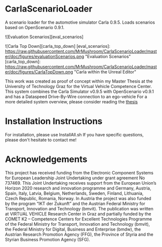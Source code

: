 
# CarlaScenarioLoader
A scenario loader for the automotive simulator Carla 0.9.5. Loads scenarios based on OpenScenario 0.9.1.

![Evaluation Scenarios][eval_scenarios]

![Carla Top Down][carla_top_down]
[eval_scenarios]: https://raw.githubusercontent.com/MrMushroom/CarlaScenarioLoader/master/doc/figures/evaluationScenarios.png "Evaluation Scenarios"
[carla_top_down]: https://raw.githubusercontent.com/MrMushroom/CarlaScenarioLoader/master/doc/figures/CarlaTopDown.png "Carla within the Unreal Editor"

This work was created as proof of concept within my Master Thesis at the University of Technology Graz for the Virtual Vehicle Competence Center.
This system combines the Carla Simulator v0.9.5 with OpenScenario v0.9.1 and has a Dataspeed Drive-By-Wire connection to an ego-vehicle
For a more detailed system overview, please consider reading the [thesis](https://github.com/MrMushroom/CarlaScenarioLoader/blob/master/oneside_final.pdf "Development of a Scenario Simulation Platform to Support Autonomous Driving Verification")

# Installation Instructions
For installation, please use InstallAll.sh
If you have specific questions, please don't hesitate to contact me!

# Acknowledgements
This project has received funding from the Electronic Component Systems for European Leadership Joint
Undertaking under grant agreement No 737469. This Joint Undertaking receives support from the European
Union’s Horizon 2020 research and innovation programme and Germany, Austria, Spain, Italy, Latvia, Belgium,
Netherlands, Sweden, Finland, Lithuania, Czech Republic, Romania, Norway. In Austria the project was also funded by the program “IKT der Zukunft” and the Austrian Federal Ministry for Transport, Innovation and Technology (bmvit). The publication was written at VIRTUAL VEHICLE Research Center in Graz and partially funded by the COMET K2 – Competence Centers for Excellent Technologies Programme of the Federal Ministry for Transport, Innovation and Technology (bmvit), the Federal Ministry for Digital, Business and Enterprise (bmdw), the Austrian Research Promotion Agency (FFG), the Province of Styria and the Styrian Business Promotion Agency (SFG).
